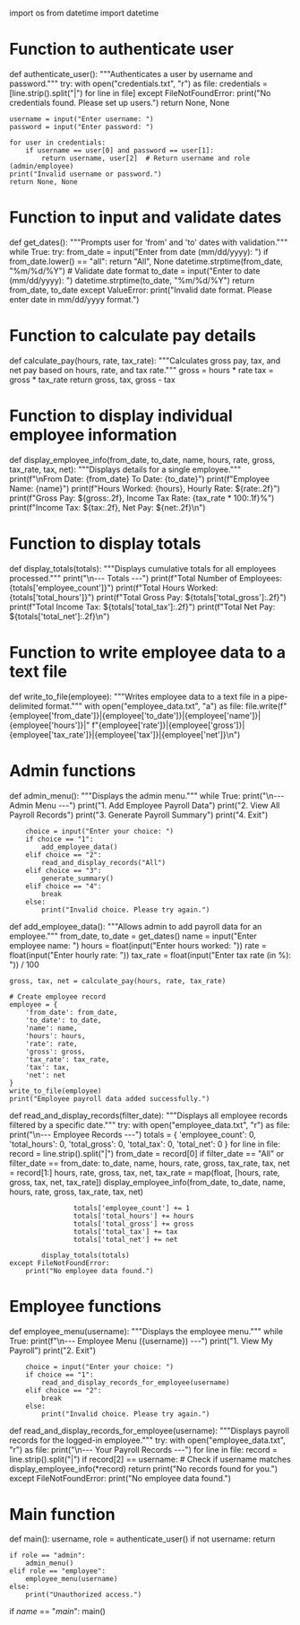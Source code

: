 import os
from datetime import datetime

# Function to authenticate user
def authenticate_user():
    """Authenticates a user by username and password."""
    try:
        with open("credentials.txt", "r") as file:
            credentials = [line.strip().split("|") for line in file]
    except FileNotFoundError:
        print("No credentials found. Please set up users.")
        return None, None

    username = input("Enter username: ")
    password = input("Enter password: ")

    for user in credentials:
        if username == user[0] and password == user[1]:
            return username, user[2]  # Return username and role (admin/employee)
    print("Invalid username or password.")
    return None, None


# Function to input and validate dates
def get_dates():
    """Prompts user for 'from' and 'to' dates with validation."""
    while True:
        try:
            from_date = input("Enter from date (mm/dd/yyyy): ")
            if from_date.lower() == "all":
                return "All", None
            datetime.strptime(from_date, "%m/%d/%Y")  # Validate date format
            to_date = input("Enter to date (mm/dd/yyyy): ")
            datetime.strptime(to_date, "%m/%d/%Y")
            return from_date, to_date
        except ValueError:
            print("Invalid date format. Please enter date in mm/dd/yyyy format.")


# Function to calculate pay details
def calculate_pay(hours, rate, tax_rate):
    """Calculates gross pay, tax, and net pay based on hours, rate, and tax rate."""
    gross = hours * rate
    tax = gross * tax_rate
    return gross, tax, gross - tax


# Function to display individual employee information
def display_employee_info(from_date, to_date, name, hours, rate, gross, tax_rate, tax, net):
    """Displays details for a single employee."""
    print(f"\nFrom Date: {from_date} To Date: {to_date}")
    print(f"Employee Name: {name}")
    print(f"Hours Worked: {hours}, Hourly Rate: ${rate:.2f}")
    print(f"Gross Pay: ${gross:.2f}, Income Tax Rate: {tax_rate * 100:.1f}%")
    print(f"Income Tax: ${tax:.2f}, Net Pay: ${net:.2f}\n")


# Function to display totals
def display_totals(totals):
    """Displays cumulative totals for all employees processed."""
    print("\n--- Totals ---")
    print(f"Total Number of Employees: {totals['employee_count']}")
    print(f"Total Hours Worked: {totals['total_hours']}")
    print(f"Total Gross Pay: ${totals['total_gross']:.2f}")
    print(f"Total Income Tax: ${totals['total_tax']:.2f}")
    print(f"Total Net Pay: ${totals['total_net']:.2f}\n")


# Function to write employee data to a text file
def write_to_file(employee):
    """Writes employee data to a text file in a pipe-delimited format."""
    with open("employee_data.txt", "a") as file:
        file.write(f"{employee['from_date']}|{employee['to_date']}|{employee['name']}|{employee['hours']}|"
                   f"{employee['rate']}|{employee['gross']}|{employee['tax_rate']}|{employee['tax']}|{employee['net']}\n")


# Admin functions
def admin_menu():
    """Displays the admin menu."""
    while True:
        print("\n--- Admin Menu ---")
        print("1. Add Employee Payroll Data")
        print("2. View All Payroll Records")
        print("3. Generate Payroll Summary")
        print("4. Exit")

        choice = input("Enter your choice: ")
        if choice == "1":
            add_employee_data()
        elif choice == "2":
            read_and_display_records("All")
        elif choice == "3":
            generate_summary()
        elif choice == "4":
            break
        else:
            print("Invalid choice. Please try again.")


def add_employee_data():
    """Allows admin to add payroll data for an employee."""
    from_date, to_date = get_dates()
    name = input("Enter employee name: ")
    hours = float(input("Enter hours worked: "))
    rate = float(input("Enter hourly rate: "))
    tax_rate = float(input("Enter tax rate (in %): ")) / 100

    gross, tax, net = calculate_pay(hours, rate, tax_rate)

    # Create employee record
    employee = {
        'from_date': from_date,
        'to_date': to_date,
        'name': name,
        'hours': hours,
        'rate': rate,
        'gross': gross,
        'tax_rate': tax_rate,
        'tax': tax,
        'net': net
    }
    write_to_file(employee)
    print("Employee payroll data added successfully.")


def read_and_display_records(filter_date):
    """Displays all employee records filtered by a specific date."""
    try:
        with open("employee_data.txt", "r") as file:
            print("\n--- Employee Records ---")
            totals = {
                'employee_count': 0,
                'total_hours': 0,
                'total_gross': 0,
                'total_tax': 0,
                'total_net': 0
            }
            for line in file:
                record = line.strip().split("|")
                from_date = record[0]
                if filter_date == "All" or filter_date == from_date:
                    to_date, name, hours, rate, gross, tax_rate, tax, net = record[1:]
                    hours, rate, gross, tax, net, tax_rate = map(float, [hours, rate, gross, tax, net, tax_rate])
                    display_employee_info(from_date, to_date, name, hours, rate, gross, tax_rate, tax, net)

                    totals['employee_count'] += 1
                    totals['total_hours'] += hours
                    totals['total_gross'] += gross
                    totals['total_tax'] += tax
                    totals['total_net'] += net

            display_totals(totals)
    except FileNotFoundError:
        print("No employee data found.")


# Employee functions
def employee_menu(username):
    """Displays the employee menu."""
    while True:
        print(f"\n--- Employee Menu ({username}) ---")
        print("1. View My Payroll")
        print("2. Exit")

        choice = input("Enter your choice: ")
        if choice == "1":
            read_and_display_records_for_employee(username)
        elif choice == "2":
            break
        else:
            print("Invalid choice. Please try again.")


def read_and_display_records_for_employee(username):
    """Displays payroll records for the logged-in employee."""
    try:
        with open("employee_data.txt", "r") as file:
            print("\n--- Your Payroll Records ---")
            for line in file:
                record = line.strip().split("|")
                if record[2] == username:  # Check if username matches
                    display_employee_info(*record)
                    return
            print("No records found for you.")
    except FileNotFoundError:
        print("No employee data found.")


# Main function
def main():
    username, role = authenticate_user()
    if not username:
        return

    if role == "admin":
        admin_menu()
    elif role == "employee":
        employee_menu(username)
    else:
        print("Unauthorized access.")


if _name_ == "_main_":
    main()
